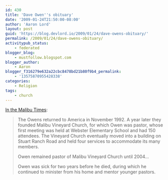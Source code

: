```yaml
---
id: 430
title: 'Dave Owen''s obituary'
date: '2009-01-24T21:50:00-08:00'
author: 'Aaron Lord'
layout: post
guid: 'https://blog.devlord.io/2009/01/24/dave-owens-obituary/'
permalink: /2009/01/24/dave-owens-obituary/
activitypub_status:
    - federated
blogger_blog:
    - mustfollow.blogspot.com
blogger_author:
    - Aaron
blogger_f316279e632a22cbc8478bd21b80f9b4_permalink:
    - '13575870955428338'
categories:
    - Religion
tags:
    - church
---
```


[In the Malibu Times](https://malibutimes.com/article_09e79e26-320b-5ad4-99f0-185af0e3139f):

> The Owens returned to America in November 1992. A year later they founded Malibu Vineyard Church, for which Owen was pastor, whose first meeting was held at Webster Elementary School and had 150 attendees. The Vineyard Church eventually moved into a building on Stuart Ranch Road and held four services to accommodate its many members.
> 
> Owen remained pastor of Malibu Vineyard Church until 2004...
> 
> Owen was sick for two years before he died, during which he continued to minister from his home and mentor younger pastors.